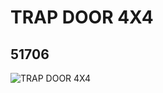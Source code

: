 # TRAP DOOR 4X4
## 51706
![TRAP DOOR 4X4](https://lc-www-live-s.legocdn.com/media/bricks/5/2/4494843.jpg)